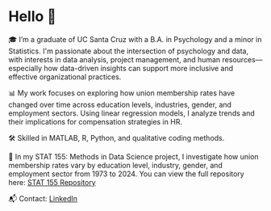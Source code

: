 # Hello 👋

🎓 I’m a graduate of UC Santa Cruz with a B.A. in Psychology and a minor in Statistics. I'm passionate about the intersection of psychology and data, with interests in data analysis, project management, and human resources—especially how data-driven insights can support more inclusive and effective organizational practices.

📊 My work focuses on exploring how union membership rates have changed over time across education levels, industries, gender, and employment sectors. Using linear regression models, I analyze trends and their implications for compensation strategies in HR.

🛠️ Skilled in MATLAB, R, Python, and qualitative coding methods. 

📂 In my STAT 155: Methods in Data Science project, I investigate how union membership rates vary by education level, industry, gender, and employment sector from 1973 to 2024. You can view the full repository here: [STAT 155 Repository](https://github.com/nalucasucsc/stat155)

📬 Contact:
[LinkedIn](www.linkedin.com/in/neeka-lucas-1672342b8) 
